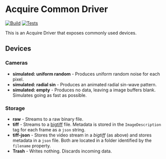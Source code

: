 # Acquire Common Driver

[![Build](https://github.com/acquire-project/acquire-driver-common/actions/workflows/build.yml/badge.svg)](https://github.com/acquire-project/acquire-driver-common/actions/workflows/build.yml)
[![Tests](https://github.com/acquire-project/acquire-driver-common/actions/workflows/test_pr.yml/badge.svg)](https://github.com/acquire-project/acquire-driver-common/actions/workflows/test_pr.yml)

This is an Acquire Driver that exposes commonly used devices.

## Devices

### Cameras

- **simulated: uniform random** - Produces uniform random noise for each pixel.
- **simulated: radial sin** - Produces an animated radial sin-wave pattern.
- **simulated: empty** - Produces no data, leaving a image buffers blank. Simulates going as fast as possible.

### Storage

- **raw** - Streams to a raw binary file.
- **tiff** - Streams to a [bigtiff][] file. Metadata is stored in the `ImageDescription` tag for each frame as a `json`
  string.
- **tiff-json** - Stores the video stream in a *bigtiff* (as above) and stores metadata in a `json` file. Both are
  located
  in a folder identified by the `filename` property.
- **Trash** - Writes nothing. Discards incoming data.

[bigtiff]: http://bigtiff.org/
